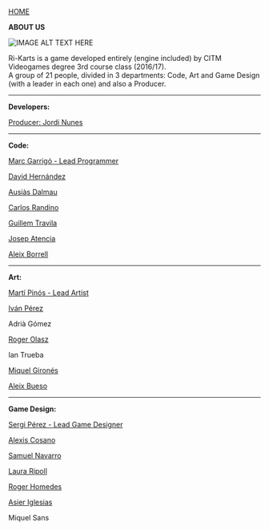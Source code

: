 ﻿[HOME](index.md)

**ABOUT US**

![IMAGE ALT TEXT HERE](http://i.imgur.com/VABALcI.png)

Ri-Karts is a game developed entirely (engine included) by CITM Videogames degree 3rd course class (2016/17).   
A group of 21 people, divided in 3 departments: Code, Art and Game Design (with a leader in each one) and also a Producer.

***

**Developers:**

[Producer: Jordi Nunes](jnunes.md)

***

**Code:**

[Marc Garrigó - Lead Programmer](mgarrigo.md)

[David Hernández](dhernandez.md)

[Ausiàs Dalmau](aDalmau.md)

[Carlos Randino](crandino.md)

[Guillem Travila](gtravila.md)

[Josep Atencia](jatencia.md)

[Aleix Borrell](aborrell.md)

***


**Art:**

[Martí Pinós - Lead Artist](mpinos.md)

[Iván Pérez](iperez.md)

Adrià Gómez

[Roger Olasz](rolasz.md)

Ian Trueba

[Miquel Gironés](mgirones.md)

[Aleix Bueso](abueso.md)

***


**Game Design:**

[Sergi Pérez - Lead Game Designer](sperez.md)

[Alexis Cosano](acosano.md)

[Samuel Navarro](snavarro.md)

[Laura Ripoll](lripoll.md)

[Roger Homedes](rhomedes.md)

[Asier Iglesias](aiglesias.md)

Miquel Sans
